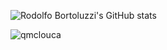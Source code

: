 ![Rodolfo Bortoluzzi's GitHub stats](https://github-readme-stats.vercel.app/api?username=qmclouca&show_icons=true&theme=radical)
<p><img align="center" src="https://github-readme-stats.vercel.app/api/top-langs?username=qmclouca&show_icons=true&locale=en&layout=compact" alt="qmclouca" /></p>
